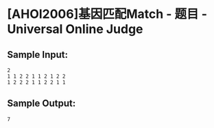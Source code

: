 # [AHOI2006]基因匹配Match - 题目 - Universal Online Judge


## Sample Input: 
```
2
1 1 2 2 1 1 2 1 2 2
1 2 2 2 1 1 2 2 1 1

```

## Sample Output: 
```
7

```
